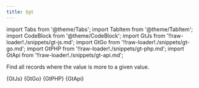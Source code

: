 ```yaml
---
title: $gt
---
```


import Tabs from '@theme/Tabs';
import TabItem from '@theme/TabItem';
import CodeBlock from '@theme/CodeBlock';
import GtJs from '!!raw-loader!./snippets/gt-js.md';
import GtGo from '!!raw-loader!./snippets/gt-go.md';
import GtPHP from '!!raw-loader!./snippets/gt-php.md';
import GtApi from '!!raw-loader!./snippets/gt-api.md';

Find all records where the value is more to a given value.

<Tabs>
  <TabItem value="javascript" label="Javascript" default>
    <CodeBlock className="language-jsx">
      {GtJs}
    </CodeBlock>
  </TabItem>
  <TabItem value="go" label="Go" default>
    <CodeBlock className="language-jsx">
      {GtGo}
    </CodeBlock>
  </TabItem>
  <TabItem value="php" label="PHP" default>
    <CodeBlock className="language-jsx">
      {GtPHP}
    </CodeBlock>
  </TabItem>
  <TabItem value="API" label="API">
    <CodeBlock className="language-jsx" title="[GET]">
      {GtApi}
    </CodeBlock>
  </TabItem>
</Tabs>
